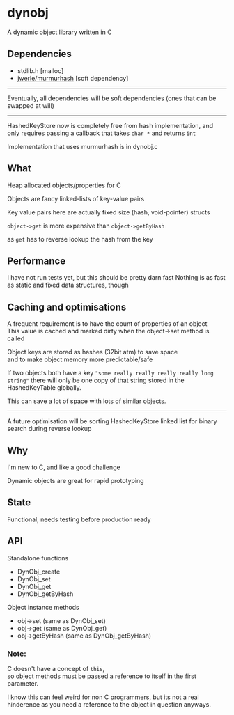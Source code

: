# dynobj

A dynamic object library written in C

## Dependencies
- stdlib.h [malloc]
- [jwerle/murmurhash](https://github.com/jwerle/murmurhash.c) [soft dependency]

---

Eventually, all dependencies will be soft dependencies (ones that can be swapped at will)

---

HashedKeyStore now is completely free from hash implementation, and only requires
passing a callback that takes `char *` and returns `int`

Implementation that uses murmurhash is in dynobj.c

## What
Heap allocated objects/properties for C

Objects are fancy linked-lists of key-value pairs

Key value pairs here are actually fixed size (hash, void-pointer) structs

`object->get` is more expensive than `object->getByHash`

as `get` has to reverse lookup the hash from the key

## Performance
I have not run tests yet, but this should be pretty darn fast
Nothing is as fast as static and fixed data structures, though

## Caching and optimisations
A frequent requirement is to have the count of properties of an object<br/>
This value is cached and marked dirty when the object->set method is called

Object keys are stored as hashes (32bit atm) to save space<br/>
and to make object memory more predictable/safe

If two objects both have a key `"some really really really really long string"` there will only be one copy of that string stored in the HashedKeyTable globally.<br/>

This can save a lot of space with lots of similar objects.

---
A future optimisation will be sorting HashedKeyStore linked list for binary search during reverse lookup

## Why
I'm new to C, and like a good challenge

Dynamic objects are great for rapid prototyping

## State
Functional, needs testing before production ready

## API

Standalone functions
- DynObj_create
- DynObj_set
- DynObj_get
- DynObj_getByHash

Object instance methods
- obj->set (same as DynObj_set)
- obj->get (same as DynObj_get)
- obj->getByHash (same as DynObj_getByHash)

### Note:

C doesn't have a concept of `this`,<br/>
so object methods must be passed a reference to itself
in the first parameter.<br/>

I know this can feel weird for non C programmers, but its not a real hinderence as you need a reference to the object in question anyways.
